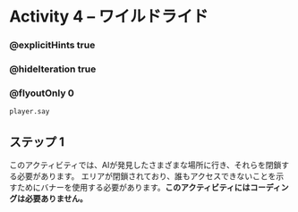 # Activity 4 – ワイルドライド

### @explicitHints true
### @hideIteration true 
### @flyoutOnly 0

```python
player.say
```

## ステップ 1
このアクティビティでは、AIが発見したさまざまな場所に行き、それらを閉鎖する必要があります。
エリアが閉鎖されており、誰もアクセスできないことを示すためにバナーを使用する必要があります。**このアクティビティにはコーディングは必要ありません。**
